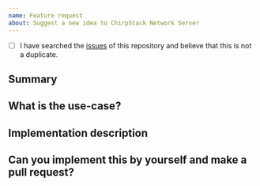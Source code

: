 ```yaml
---
name: Feature request
about: Suggest a new idea to ChirpStack Network Server
---
```


<!--
  We really appreciate your time effort in creating this issue, it's really valuable for the quality of the project.
  Before diving into the details, make sure to check off the following:
-->

<!-- Your checkbox should look like this: [x] -->

- [ ] I have searched the [issues](https://github.com/liuhw0/chirpstack-network-server) of this repository and believe that this is not a duplicate.

## Summary

<!-- Describe how it should work. -->

## What is the use-case?

<!-- Providing an use-case will help to know if this feature can fits within the architecture, aside of giving feedback and shape the implementation if required. -->

## Implementation description

<!--
  Provide a description, workflow, technique, or even a screenshot that describes how this feature should be implemented.
-->

## Can you implement this by yourself and make a pull request?
